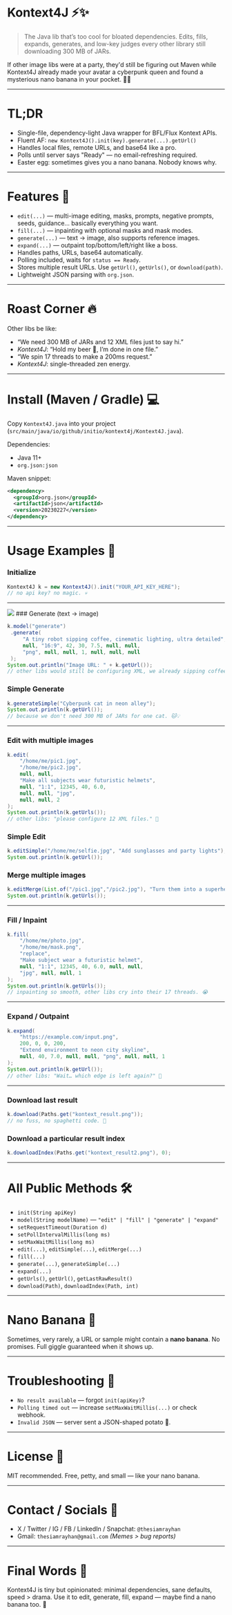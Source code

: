 # Kontext4J ⚡✨

> The Java lib that’s too cool for bloated dependencies. Edits, fills, expands, generates, and low-key judges every other library still downloading 300 MB of JARs.

If other image libs were at a party, they'd still be figuring out Maven while Kontext4J already made your avatar a cyberpunk queen and found a mysterious nano banana in your pocket. 🍌💀

---

# TL;DR

* Single-file, dependency-light Java wrapper for BFL/Flux Kontext APIs.
* Fluent AF: `new Kontext4J().init(key).generate(...).getUrl()`
* Handles local files, remote URLs, and base64 like a pro.
* Polls until server says "Ready" — no email-refreshing required.
* Easter egg: sometimes gives you a nano banana. Nobody knows why.

---

# Features 💅

* `edit(...)` — multi-image editing, masks, prompts, negative prompts, seeds, guidance… basically everything you want.
* `fill(...)` — inpainting with optional masks and mask modes.
* `generate(...)` — text → image, also supports reference images.
* `expand(...)` — outpaint top/bottom/left/right like a boss.
* Handles paths, URLs, base64 automatically.
* Polling included, waits for `status == Ready`.
* Stores multiple result URLs. Use `getUrl()`, `getUrls()`, or `download(path)`.
* Lightweight JSON parsing with `org.json`.

---

# Roast Corner 🔥

Other libs be like:

* “We need 300 MB of JARs and 12 XML files just to say hi.”
* *Kontext4J*: “Hold my beer 🍺, I’m done in one file.”
* “We spin 17 threads to make a 200ms request.”
* *Kontext4J*: single-threaded zen energy.

---

# Install (Maven / Gradle) 💻

Copy `Kontext4J.java` into your project (`src/main/java/io/github/initio/kontext4j/Kontext4J.java`).

Dependencies:

* Java 11+
* `org.json:json`

Maven snippet:

```xml
<dependency>
  <groupId>org.json</groupId>
  <artifactId>json</artifactId>
  <version>20230227</version>
</dependency>
```

---

# Usage Examples 🚀

### Initialize

```java
Kontext4J k = new Kontext4J().init("YOUR_API_KEY_HERE"); 
// no api key? no magic. 💀
```

---

<img src = https://cdn.sanity.io/images/gsvmb6gz/production/821bc59e839e362bc02a10a6662dc52e4da71da5-1024x1024.jpg/>
### Generate (text → image)

```java
k.model("generate")
 .generate(
     "A tiny robot sipping coffee, cinematic lighting, ultra detailed",
     null, "16:9", 42, 30, 7.5, null, null,
     "png", null, null, 1, null, null, null
 );
System.out.println("Image URL: " + k.getUrl());
// other libs would still be configuring XML, we already sipping coffee. ☕🤖
```

### Simple Generate

```java
k.generateSimple("Cyberpunk cat in neon alley");
System.out.println(k.getUrl());
// because we don't need 300 MB of JARs for one cat. 🐱💡
```

---

### Edit with multiple images

```java
k.edit(
    "/home/me/pic1.jpg",
    "/home/me/pic2.jpg",
    null, null,
    "Make all subjects wear futuristic helmets",
    null, "1:1", 12345, 40, 6.0,
    null, null, "jpg",
    null, null, 2
);
System.out.println(k.getUrls());
// other libs: "please configure 12 XML files." 🤡
```

### Simple Edit

```java
k.editSimple("/home/me/selfie.jpg", "Add sunglasses and party lights");
System.out.println(k.getUrl());
```

### Merge multiple images

```java
k.editMerge(List.of("/pic1.jpg","/pic2.jpg"), "Turn them into a superhero squad");
System.out.println(k.getUrls());
```

---

### Fill / Inpaint

```java
k.fill(
    "/home/me/photo.jpg",
    "/home/me/mask.png",
    "replace",
    "Make subject wear a futuristic helmet",
    null, "1:1", 12345, 40, 6.0, null, null,
    "jpg", null, null, 1
);
System.out.println(k.getUrls());
// inpainting so smooth, other libs cry into their 17 threads. 😭
```

---

### Expand / Outpaint

```java
k.expand(
    "https://example.com/input.png",
    200, 0, 0, 200,
    "Extend environment to neon city skyline",
    null, 40, 7.0, null, null, "png", null, null, 1
);
System.out.println(k.getUrl());
// other libs: "Wait… which edge is left again?" 🤔
```

---

### Download last result

```java
k.download(Paths.get("kontext_result.png"));
// no fuss, no spaghetti code. 🍝
```

### Download a particular result index

```java
k.downloadIndex(Paths.get("kontext_result2.png"), 0);
```

---

# All Public Methods 🛠

* `init(String apiKey)`
* `model(String modelName)` — `"edit" | "fill" | "generate" | "expand"`
* `setRequestTimeout(Duration d)`
* `setPollIntervalMillis(long ms)`
* `setMaxWaitMillis(long ms)`
* `edit(...)`, `editSimple(...)`, `editMerge(...)`
* `fill(...)`
* `generate(...)`, `generateSimple(...)`
* `expand(...)`
* `getUrls()`, `getUrl()`, `getLastRawResult()`
* `download(Path)`, `downloadIndex(Path, int)`

---

# Nano Banana 🍌

Sometimes, very rarely, a URL or sample might contain a **nano banana**.
No promises. Full giggle guaranteed when it shows up.

---

# Troubleshooting 🛑

* `No result available` — forgot `init(apiKey)`?
* `Polling timed out` — increase `setMaxWaitMillis(...)` or check webhook.
* `Invalid JSON` — server sent a JSON-shaped potato 🥔.

---

# License 📝

MIT recommended. Free, petty, and small — like your nano banana.

---

# Contact / Socials 📱

* X / Twitter / IG / FB / LinkedIn / Snapchat: `@thesiamrayhan`
* Gmail: `thesiamrayhan@gmail.com`
  *(Memes > bug reports)*

---

# Final Words 🏁

Kontext4J is tiny but opinionated: minimal dependencies, sane defaults, speed > drama.
Use it to edit, generate, fill, expand — maybe find a nano banana too. 🍌



